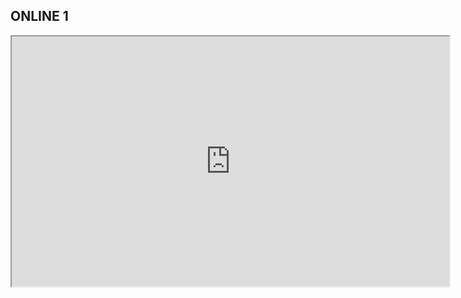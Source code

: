 ## ONLINE 1

<iframe width="700" height="400"
        src="https://root.cern/js/latest/?nobrowser&file=../files/hsimple.root&item=hpxpy&opt=colz">
</iframe>
